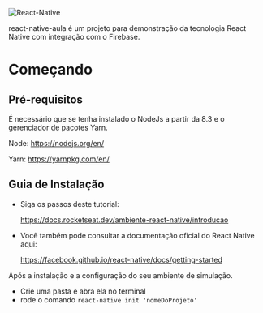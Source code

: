 ![React-Native](https://revelry.co/wp-content/uploads/2019/05/react-native-UX-design.gif)

react-native-aula é um projeto para demonstração da tecnologia React Native com integração com o Firebase.

# Começando

## Pré-requisitos

É necessário que se tenha instalado o NodeJs a partir da 8.3 e o gerenciador de pacotes Yarn.

Node: https://nodejs.org/en/

Yarn: https://yarnpkg.com/en/

## Guia de Instalação

 - Siga os passos deste tutorial:

    https://docs.rocketseat.dev/ambiente-react-native/introducao

- Você também pode consultar a documentação oficial do React Native aqui:

    https://facebook.github.io/react-native/docs/getting-started
 

Após a instalação e a configuração do seu ambiente de simulação. 

 - Crie uma pasta e abra ela no terminal
 - rode o comando ```react-native init 'nomeDoProjeto'```
